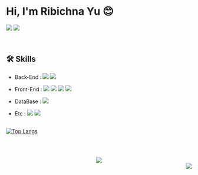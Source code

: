 # Hi, I'm Ribichna Yu 😊
<a target="_blank" href="mailto:ryuneng2@gmail.com"><img src="https://img.shields.io/badge/Gmail-EA4335?style=for-the-badge&logo=Gmail&logoColor=white"/></a>
<a target="_blank" href="https://velog.io/@ryuneng2"><img src="https://img.shields.io/badge/Tech Blog-20C997?style=for-the-badge&logo=Velog&logoColor=white"/></a>

<br>

## 🛠️ Skills
- Back-End :
  <img src="https://img.shields.io/badge/Java-000000?style=flat-square&logo=openjdk&logoColor=white"/>
  <img src="https://img.shields.io/badge/Spring Boot-6DB33F?style=flat-square&logo=springboot&logoColor=white"/>

- Front-End :
  <img src="https://img.shields.io/badge/JavaScript-F7DF1E?style=flat-square&logo=javascript&logoColor=white"/>
  <img src="https://img.shields.io/badge/HTML-E34F26?style=flat-square&logo=html5&logoColor=white"/>
  <img src="https://img.shields.io/badge/CSS-1572B6?style=flat-square&logo=css3&logoColor=white"/>
  <img src="https://img.shields.io/badge/BootStrap-7952B3?style=flat-square&logo=bootstrap&logoColor=white"/>

- DataBase :
  <img src="https://img.shields.io/badge/MySQL-4479A1?style=flat-square&logo=mysql&logoColor=white"/>

- Etc :
  <img src="https://img.shields.io/badge/IntelliJ-000000?style=flat-square&logo=IntelliJ IDEA&logoColor=white"/>
  <img src="https://img.shields.io/badge/GitHub-181717?style=flat-square&logo=Github&logoColor=white"/>

<br>

<a href="https://github.com/anuraghazra/github-readme-stats">
  <img src="https://camo.githubusercontent.com/0d9050f0d88e9b1fbcdcaf8903b8af060f8ffd6623c7b5b4047d903aedc71134/68747470733a2f2f6769746875622d726561646d652d73746174732e76657263656c2e6170702f6170692f746f702d6c616e67732f3f757365726e616d653d7279756e656e67266c61796f75743d636f6d70616374" alt="Top Langs" data-canonical-src="https://github-readme-stats.vercel.app/api/top-langs/?username=ryuneng&amp;layout=compact" style="max-width: 100%;">
</a>

<br><br>

<div align="center">
  <a href="https://github.com/devxb/gitanimals">
    <img src="https://render.gitanimals.org/farms/ryuneng"/>
  </a>
</div>

<div align="end">
  <a href="https://hits.seeyoufarm.com"><img src="https://hits.seeyoufarm.com/api/count/incr/badge.svg?url=https%3A%2F%2Fgithub.com%2Fryuneng%2Fhit-counter&count_bg=%23000000&title_bg=%23000000&icon=github.svg&icon_color=%23E7E7E7&title=hits&edge_flat=false"/></a>
</div>

<!--
   기술스택 뱃지 이미지
    - 사이트
      https://simpleicons.org/?q=openjdk
    - 사용방법
      <img src="https://img.shields.io/badge/{뱃지이름}-{뱃지색깔}?style={뱃지스타일}&logo={로고이름}&logoColor={로고색깔}"/>
    - VS Code 뱃지
      <img src="https://img.shields.io/badge/VS Code-007ACC?style=flat-square&logo=visualstudiocode&logoColor=white"/>
    - 오라클 뱃지
      <img src="https://img.shields.io/badge/Oracle-F80000?style=flat-square&logo=oracle&logoColor=white"/>
    - 이클립스 뱃지
      <img src="https://img.shields.io/badge/Eclipse-2C2255?style=flat-square&logo=eclipseide&logoColor=white"/>
-->
